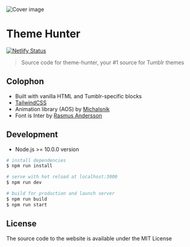 ![Cover image](https://repository-images.githubusercontent.com/384942698/a8fbcfc4-e821-44a8-b5fc-e16a5b0c0e21)

# Theme Hunter
[![Netlify Status](https://api.netlify.com/api/v1/badges/5e762efe-9aa1-45b3-ab0a-3526045c273d/deploy-status)](https://app.netlify.com/sites/theme-hunter/deploys)
> Source code for theme-hunter, your #1 source for Tumblr themes

## Colophon
- Built with vanilla HTML and Tumblr-specific blocks
- [TailwindCSS](https://tailwindcss.com/)
- Animation library (AOS) by [Michalsnik](https://michalsnik.github.io/aos/)
- Font is Inter by [Rasmus Andersson](https://rsms.me/inter/)

## Development
- Node.js >= 10.0.0 version

``` bash
# install dependencies
$ npm run install

# serve with hot reload at localhost:3000
$ npm run dev

# build for production and launch server
$ npm run build
$ npm run start
```
 
## License
The source code to the website is available under the MIT License
